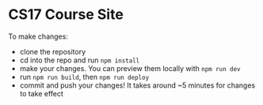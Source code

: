 # CS17 Course Site

To make changes: 
- clone the repository
- cd into the repo and run `npm install`
- make your changes. You can preview them locally with `npm run dev`
- run `npm run build`, then `npm run deploy`
- commit and push your changes!
It takes around ~5 minutes for changes to take effect
